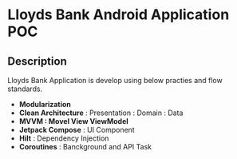 # Lloyds Bank Android Application POC 

## Description

Lloyds Bank Application is develop using below practies and flow standards.

- **Modularization**
- **Clean Architecture** : Presentation : Domain : Data
- **MVVM : Movel View ViewModel**
- **Jetpack Compose** : UI Component
- **Hilt** : Dependency Injection
- **Coroutines** : Banckground and API Task
